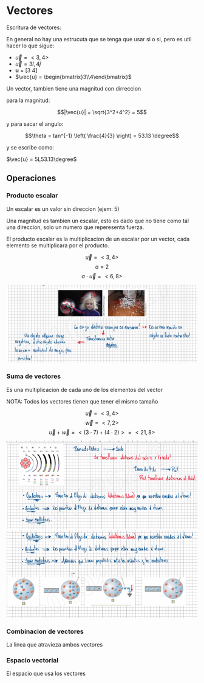 # Vectores

Escritura de vectores:

En general no hay una estrucuta que se tenga que usar si o si, pero es util hacer lo que sigue:

- $\vec{u} = <3,4>$
- $\vec{u} = 3 \hat{i},4 \hat{j}$
- **u** = [3 4]
- $\vec{u} = \begin{bmatrix}3\\4\end{bmatrix}$


Un vector, tambien tiene una magnitud con dirreccion

para la magnitud:

$$|\vec{u}| = \sqrt{3^2+4^2} = 5$$

y para sacar el angulo:

$$\theta = tan^{-1} \left( \frac{4}{3} \right) = 53.13 \degree$$

y se escribe como:

$\vec{u} = 5L53.13\degree$

## Operaciones

### Producto escalar

Un escalar es un valor sin direccion (ejem: 5)

Una magnitud es tambien un escalar, esto es dado que no tiene como tal una direccion, solo un numero que reperesenta fuerza.

El producto escalar es la multiplicacion de un escalar por un vector, cada elemento se multiplicara por el producto.

$$\vec{u} = <3,4>$$
$$a = 2$$
$$a \cdot \vec{u} = <6,8>$$

![Vector Escalado](img/ss2.png) 

### Suma de vectores

Es una multiplicacion de cada uno de los elementos del vector

NOTA: Todos los vectores tienen que tener el mismo tamaño

$$\vec{u} = <3,4>$$
$$\vec{w} = <7,2>$$
$$\vec{u} + \vec{w} = <(3\cdot7) + (4\cdot2)> = <21,8>$$

![Vector Sumado](img/ss3.png) 
![Vector Sumado](img/ss4.png) 

### Combinacion de vectores

La linea que atravieza ambos vectores

### Espacio vectorial

El espacio que usa los vectores

